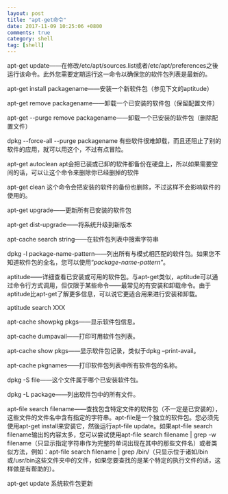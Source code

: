 ```yaml
---
layout: post
title: "apt-get命令"
date: 2017-11-09 10:25:06 +0800
comments: true
category: shell
tag: [shell]
---
```


 apt-get update——在修改/etc/apt/sources.list或者/etc/apt/preferences之後运行该命令。此外您需要定期运行这一命令以确保您的软件包列表是最新的。 

 apt-get install packagename——安装一个新软件包（参见下文的aptitude）

 apt-get remove packagename——卸载一个已安装的软件包（保留配置文件）

 apt-get --purge remove packagename——卸载一个已安装的软件包（删除配置文件） 

 dpkg --force-all --purge packagename 有些软件很难卸载，而且还阻止了别的软件的应用，就可以用这个，不过有点冒险。 

 apt-get autoclean apt会把已装或已卸的软件都备份在硬盘上，所以如果需要空间的话，可以让这个命令来删除你已经删掉的软件

 apt-get clean 这个命令会把安装的软件的备份也删除，不过这样不会影响软件的使用的。 

 apt-get upgrade——更新所有已安装的软件包 

 apt-get dist-upgrade——将系统升级到新版本 

 apt-cache search string——在软件包列表中搜索字符串 

 dpkg -l package-name-pattern——列出所有与模式相匹配的软件包。如果您不知道软件包的全名，您可以使用“*package-name-pattern*”。 

 aptitude——详细查看已安装或可用的软件包。与apt-get类似，aptitude可以通过命令行方式调用，但仅限于某些命令——最常见的有安装和卸载命令。由于aptitude比apt-get了解更多信息，可以说它更适合用来进行安装和卸载。 

aptitude search XXX

 apt-cache showpkg pkgs——显示软件包信息。 

 apt-cache dumpavail——打印可用软件包列表。 

 apt-cache show pkgs——显示软件包记录，类似于dpkg –print-avail。 

 apt-cache pkgnames——打印软件包列表中所有软件包的名称。 

 dpkg -S file——这个文件属于哪个已安装软件包。 

 dpkg -L package——列出软件包中的所有文件。 

 apt-file search filename——查找包含特定文件的软件包（不一定是已安装的），这些文件的文件名中含有指定的字符串。apt-file是一个独立的软件包。您必须先使用apt-get install来安装它，然後运行apt-file update。如果apt-file search filename输出的内容太多，您可以尝试使用apt-file search filename \| grep -w filename（只显示指定字符串作为完整的单词出现在其中的那些文件名）或者类似方法，例如：apt-file search filename \| grep /bin/（只显示位于诸如/bin或/usr/bin这些文件夹中的文件，如果您要查找的是某个特定的执行文件的话，这样做是有帮助的）。 

apt-get update 系统软件包更新 
